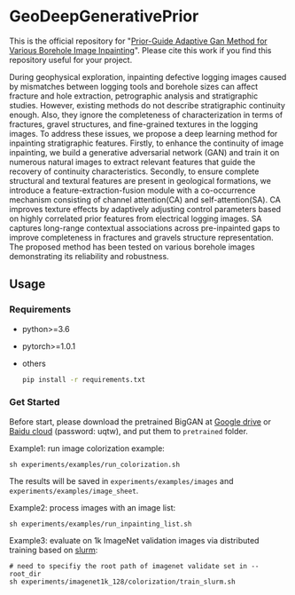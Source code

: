 # GeoDeepGenerativePrior

This is the official repository for "[Prior-Guide Adaptive Gan Method for Various Borehole Image Inpainting](https://doi.org/10.1190/geo2023-0418.1)". Please cite this work if you find this repository useful for your project.


During geophysical exploration, inpainting defective logging images caused by mismatches between logging tools and borehole sizes can affect fracture and hole extraction, petrographic analysis and stratigraphic studies. However, existing methods do not describe stratigraphic continuity enough. Also, they ignore the completeness of characterization in terms of fractures, gravel structures, and fine-grained textures in the logging images. To address these issues, we propose a deep learning method for inpainting stratigraphic features. Firstly, to enhance the continuity of image inpainting, we build a generative adversarial network (GAN) and train it on numerous natural images to extract relevant features that guide the recovery of continuity characteristics. Secondly, to ensure complete structural and textural features are present in geological formations, we introduce a feature-extraction-fusion module with a co-occurrence mechanism consisting of channel attention(CA) and self-attention(SA). CA improves texture effects by adaptively adjusting control parameters based on highly correlated prior features from electrical logging images. SA captures long-range contextual associations across pre-inpainted gaps to improve completeness in fractures and gravels structure representation. The proposed method has been tested on various borehole images demonstrating its reliability and robustness.

## Usage

### Requirements

* python>=3.6
* pytorch>=1.0.1
* others

    ```sh
    pip install -r requirements.txt
    ```

### Get Started

Before start, please download the pretrained BigGAN at [Google drive](https://drive.google.com/drive/folders/1buQ2BtbnUhkh4PEPXOgdPuVo2iRK7gvI?usp=sharing) or [Baidu cloud](https://pan.baidu.com/s/10GKkWt7kSClvhnEGQU4ckA) (password: uqtw), and put them to `pretrained` folder.

Example1: run image colorization example:
    
    sh experiments/examples/run_colorization.sh   

The results will be saved in `experiments/examples/images` and `experiments/examples/image_sheet`.

Example2: process images with an image list:
    
    sh experiments/examples/run_inpainting_list.sh   

Example3: evaluate on 1k ImageNet validation images via distributed training based on [slurm](https://slurm.schedmd.com/):

    # need to specifiy the root path of imagenet validate set in --root_dir
    sh experiments/imagenet1k_128/colorization/train_slurm.sh   




